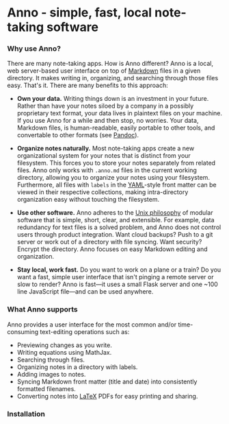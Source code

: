 # Anno - simple, fast, local note-taking software

### Why use Anno?

There are many note-taking apps. How is Anno different? Anno is a local, web server-based user interface on top of [Markdown](https://daringfireball.net/projects/markdown/) files in a given directory. It makes writing in, organizing, and searching through those files easy. That's it. There are many benefits to this approach:

- **Own your data.** Writing things down is an investment in your future. Rather than have your notes siloed by a company in a possibly proprietary text format, your data lives in plaintext files on your machine. If you use Anno for a while and then stop, no worries. Your data, Markdown files, is human-readable, easily portable to other tools, and convertable to other formats (see [Pandoc](https://pandoc.org/)).

- **Organize notes naturally.** Most note-taking apps create a new organizational system for your notes that is distinct from your filesystem. This forces you to store your notes separately from related files. Anno only works with `.anno.md` files in the current working directory, allowing you to organize your notes using your filesystem. Furthermore, all files with `labels` in the [YAML](https://yaml.org/)-style front matter can be viewed in their respective collections, making intra-directory organization easy without touching the filesystem.

- **Use other software.** Anno adheres to the [Unix philosophy](https://en.wikipedia.org/wiki/Unix_philosophy) of modular software that is simple, short, clear, and extensible. For example, data redundancy for text files is a solved problem, and Anno does not control users through product integration. Want cloud backups? Push to a git server or work out of a directory with file syncing. Want security? Encrypt the directory. Anno focuses on easy Markdown editing and organization.

- **Stay local, work fast.** Do you want to work on a plane or a train? Do you want a fast, simple user interface that isn't pinging a remote server or slow to render? Anno is fast—it uses a small Flask server and one ~100 line JavaScript file—and can be used anywhere.


### What Anno supports

Anno provides a user interface for the most common and/or time-consuming text-editing operations such as:

- Previewing changes as you write.
- Writing equations using MathJax.
- Searching through files.
- Organizing notes in a directory with labels.
- Adding images to notes.
- Syncing Markdown front matter (title and date) into consistently formatted filenames.
- Converting notes into [LaTeX](https://www.latex-project.org/) PDFs for easy printing and sharing.

### Installation
